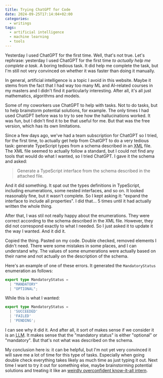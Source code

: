 ```yaml
---
title: Trying ChatGPT for Code
date: 2024-09-25T17:14:04+02:00
categories:
  - writings
tags:
  - artificial intelligence
  - machine learning
  - tools
---
```


Yesterday I used ChatGPT for the first time. Well, that's not true. Let's rephrase: yesterday I used ChatGPT for the first time *to actually help me complete a task*. A boring tedious task. It did help me complete the task, but I'm still not very convinced on whether it was faster than doing it manually.

<!--more-->

In general, artificial intelligence is a topic I avoid in this website. Maybe it stems from the fact that I had way too many ML and AI-related courses in my masters and I didn't find it particularly interesting. After all, it's all just mathematics, algorithms and models.

Some of my coworkers use ChatGPT to help with tasks. Not to do tasks, but to help brainstorm potential solutions, for example. The only times I had used ChatGPT before was to try to see how the hallucinations worked. It was fun, but I didn't find it to be that useful for me. But that was the free version, which has its own limitations.

Since a few days ago, we've had a team subscription for ChatGPT so I tried, for the first time, to actually get help from ChatGPT to do a very tedious task: generate TypeScript types from a schema described in an <abbr title="Extensible Markup Language">XML</abbr> file. The XML file seemed to actually follow a standard, but I could not find any tools that would do what I wanted, so I tried ChatGPT. I gave it the schema and asked:

> Generate a TypeScript interface from the schema described in the attached file.

And it did something. It spat out the types definitions in TypeScript, including enumerations, some nested interfaces, and so on. It looked reasonably fine, but it wasn't complete. So I kept asking it: "expand the interface to include all properties". I did that... 5 times until it had actually written the whole thing.

After that, I was stil not really happy about the enumerations. They were correct according to the schema described in the XML file. However, they did not correspond exactly to what I needed. So I just asked it to update it the way I wanted. And it did it.

Copied the thing. Pasted on my code. Double checked, removed elements I didn't need. There were some mistakes in some places, and I can understand why. The values of some enumerations were actually based on their name and not actually on the description of the schema.

Here's an example of one of these errors. It generated the `MandatoryStatus` enumeration as follows:

```typescript
export type MandatoryStatus = 
  | "MANDATORY"
  | "OPTIONAL";
```

While this is what I wanted:

```typescript
export type MandatoryStatus =
  | 'SUCCEEDED'
  | 'FAILED'
  | 'PENDING';
```

I can see why it did it. And after all, it sort of makes sense if we consider it is an <abbr title="Large Language Model">LLM</abbr>. It makes sense that the "mandatory status" is either "optional" or "mandatory". But that's not what was described on the schema.

My conclusion here is: it can be helpful, but I'm not yet very convinced it will save me a lot of time for this type of tasks. Especially when going double check everything takes likely as much time as just typing it out. Next time I want to try it out for something else, maybe brainstorming potential solutions and treating it like an [weirdly overconfident know-it-all intern](https://simonwillison.net/2024/Sep/20/using-llms-for-code/).
